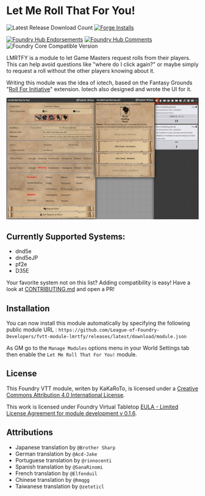 # Let Me Roll That For You!

![Latest Release Download Count](https://img.shields.io/badge/dynamic/json?label=Downloads@latest&query=assets%5B1%5D.download_count&url=https%3A%2F%2Fapi.github.com%2Frepos%2FLeague-of-Foundry-Developers%2Ffvtt-module-lmrtfy%2Freleases%2Flatest)
[![Forge Installs](https://img.shields.io/badge/dynamic/json?label=Forge%20Installs&query=package.installs&suffix=%25&url=https%3A%2F%2Fforge-vtt.com%2Fapi%2Fbazaar%2Fpackage%2Flmrtfy&colorB=4aa94a)](https://forge-vtt.com/bazaar#package=lmrtfy)

[![Foundry Hub Endorsements](https://img.shields.io/endpoint?logoColor=white&url=https%3A%2F%2Fwww.foundryvtt-hub.com%2Fwp-json%2Fhubapi%2Fv1%2Fpackage%2Flmrtfy%2Fshield%2Fendorsements)](https://www.foundryvtt-hub.com/package/lmrtfy/)
[![Foundry Hub Comments](https://img.shields.io/endpoint?logoColor=white&url=https%3A%2F%2Fwww.foundryvtt-hub.com%2Fwp-json%2Fhubapi%2Fv1%2Fpackage%2Flmrtfy%2Fshield%2Fcomments)](https://www.foundryvtt-hub.com/package/lmrtfy/)
![Foundry Core Compatible Version](https://img.shields.io/badge/dynamic/json.svg?url=https%3A%2F%2Fraw.githubusercontent.com%2FLeague-of-Foundry-Developers%2Ffvtt-module-lmrtfy%2Fmaster%2Fmodule.json&label=Foundry%20Version&query=$.compatibleCoreVersion&colorB=orange)


LMRTFY is a module to let Game Masters request rolls from their players. This can help avoid questions like "where do I click again?" or maybe simply to request a roll without the other players knowing about it.

Writing this module was the idea of iotech, based on the Fantasy Grounds "[Roll For Initiative](https://www.fantasygrounds.com/forums/showthread.php?45234)" extension. Iotech also designed and wrote the UI for it.

![screenshot](images/screenshot.png)

## Currently Supported Systems:
- dnd5e
- dnd5eJP
- pf2e
- D35E

Your favorite system not on this list? Adding compatibility is easy! Have a look at [CONTRIBUTING.md](/CONTRIBUTING.md) and open a PR!

## Installation

You can now install this module automatically by specifying the following public module URL : `https://github.com/League-of-Foundry-Developers/fvtt-module-lmrtfy/releases/latest/download/module.json`

As GM go to the `Manage Modules` options menu in your World Settings tab then enable the `Let Me Roll That For You!` module.

## License
This Foundry VTT module, writen by KaKaRoTo, is licensed under a [Creative Commons Attribution 4.0 International License](http://creativecommons.org/licenses/by/4.0/).

This work is licensed under Foundry Virtual Tabletop [EULA - Limited License Agreement for module development v 0.1.6](http://foundryvtt.com/pages/license.html).

## Attributions

- Japanese translation by `@Brother Sharp`
- German translation by `@Acd-Jake`
- Portuguese translation by `@rinnocenti`
- Spanish translation by `@SanaRinomi`
- French translation by `@Elfenduil`
- Chinese translation by `@hmqgg`
- Taiwanese translation by `@zeteticl`